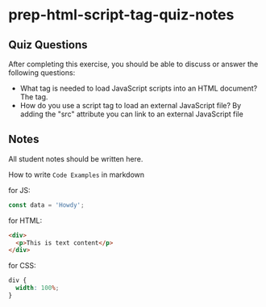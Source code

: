 # prep-html-script-tag-quiz-notes

## Quiz Questions

After completing this exercise, you should be able to discuss or answer the following questions:

- What tag is needed to load JavaScript scripts into an HTML document?
  The <script> tag is needed
- How do you use a script tag to write JavaScript directly in the HTML document?
  You add the <script> tag into the body of the html file and then put your JavaScript code between the starting <script> tag and the ending </script> tag.
- How do you use a script tag to load an external JavaScript file?
  By adding the "src" attribute you can link to an external JavaScript file

## Notes

All student notes should be written here.

How to write `Code Examples` in markdown

for JS:

```javascript
const data = 'Howdy';
```

for HTML:

```html
<div>
  <p>This is text content</p>
</div>
```

for CSS:

```css
div {
  width: 100%;
}
```
